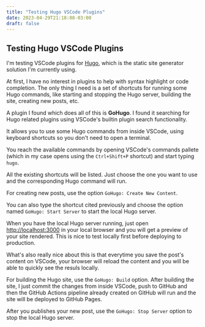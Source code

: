 ```yaml
---
title: "Testing Hugo VSCode Plugins"
date: 2023-04-29T21:18:08-03:00
draft: false
---
```


## Testing Hugo VSCode Plugins

I'm testing VSCode plugins for [Hugo](https://gohugo.io/), which is
the static site generator solution I'm currently using.

At first, I have no interest in plugins to help with syntax highlight
or code completion. The only thing I need is a set of shortcuts for
running some Hugo commands, like starting and stopping the Hugo server,
building the site, creating new posts, etc.

A plugin I found which does all of this is **GoHugo**. I found it searching
for Hugo related plugins using VSCode's builtin plugin search functionality.

It allows you to use some Hugo commands from inside VSCode, using keyboard
shortcuts so you don't need to open a terminal.

You reach the available commands by opening VSCode's commands pallete
(which in my case opens using the `Ctrl+Shift+P` shortcut) and start
typing `hugo`.

All the existing shortcuts will be listed. Just choose the one you want
to use and the corresponding Hugo command will run.

For creating new posts, use the option `GoHugo: Create New Content`.

You can also type the shortcut cited previously and choose the option named
`GoHugo: Start Server` to start the local Hugo server.

When you have the local Hugo server running, just open [http://localhost:3000](http://localhost:3000)
in your local browser and you will get a preview of your site rendered.
This is nice to test locally first before deploying to production.

What's also really nice about this is that everytime you save the post's content
on VSCode, your browser will reload the content and you will be able to quickly
see the resuls locally.

For building the Hugo site, use the `GoHugo: Build` option. After building the site,
I just commit the changes from inside VSCode, push to GitHub and then the GitHub
Actions pipeline already created on GitHub will run and the site will be deployed
to GitHub Pages.

After you publishes your new post, use the `GoHugo: Stop Server` option to stop the
local Hugo server.